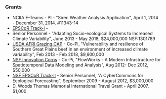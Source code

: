 ### Grants

* NCIIA E-Teams - PI - "Siren Weather Analysis Application", April 1, 2014 - December 31, 2014. #11343-14
* [EPSCoR Track-I](http://www.nsf.gov/awardsearch/showAward?AWD_ID=1301789) -
* Senior Personnel - "Adapting Socio-ecological Systems to Increased Climate Variability", June 2013 - May 2018, $24,000,000 NSF:1301789
* [USDA AFRI Grazing CAP](http://cris.nifa.usda.gov/cgi-bin/starfinder/0?path=fastlink1.txt&id=anon&pass=&search=R=57101&format=WEBLINK) - Co-PI, "Vulnerability and resilience of Southern Great Plains beef in an environment of increased climate variability", Feb 2013 - Feb 2018, $9,600,000  
* [NSF Innovation Corps](http://www.nsf.gov/awardsearch/showAward?AWD_ID=1246504) - Co-Pi, "FlowWorks - A Modern Infrastructure for Spatiotemporal Data Modeling and Analysis", Aug 2012- Dec 2012, $50,000
* [NSF EPSCoR Track-II](http://www.nsf.gov/awardsearch/showAward?AWD_ID=0919466) - Senior Personnel, "A CyberCommons for Ecological Forecasting", September 2009 - August 2012, $3,000,000
* D. Woods Thomas Memorial International Travel Grant - April 2007, $1,000
